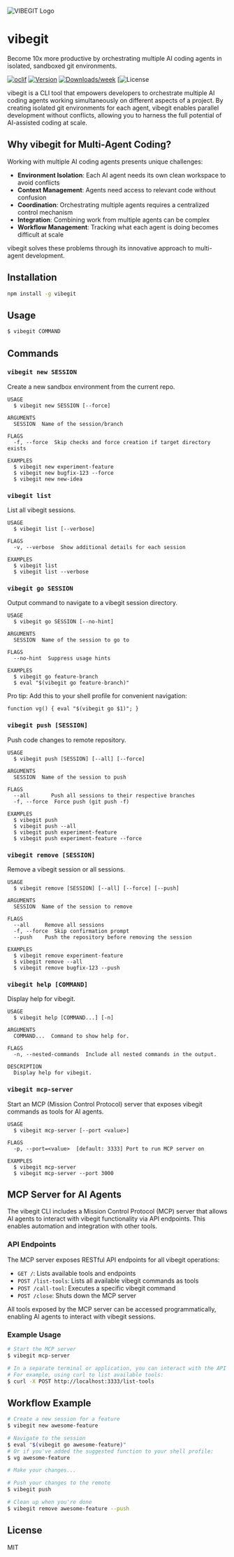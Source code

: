 ![VIBEGIT Logo](art/vibegit.png)

# vibegit

Become 10x more productive by orchestrating multiple AI coding agents in isolated, sandboxed git environments.

[![oclif](https://img.shields.io/badge/cli-oclif-brightgreen.svg)](https://oclif.io)
[![Version](https://img.shields.io/npm/v/vibegit.svg)](https://npmjs.org/package/vibegit)
[![Downloads/week](https://img.shields.io/npm/dw/vibegit.svg)](https://npmjs.org/package/vibegit)
[![License](https://github.com/pushpak1300/vibegit/blob/main/LICENSE)

vibegit is a CLI tool that empowers developers to orchestrate multiple AI coding agents working simultaneously on different aspects of a project. By creating isolated git environments for each agent, vibegit enables parallel development without conflicts, allowing you to harness the full potential of AI-assisted coding at scale.

## Why vibegit for Multi-Agent Coding?

Working with multiple AI coding agents presents unique challenges:

- **Environment Isolation**: Each AI agent needs its own clean workspace to avoid conflicts
- **Context Management**: Agents need access to relevant code without confusion
- **Coordination**: Orchestrating multiple agents requires a centralized control mechanism
- **Integration**: Combining work from multiple agents can be complex
- **Workflow Management**: Tracking what each agent is doing becomes difficult at scale

vibegit solves these problems through its innovative approach to multi-agent development.

## Installation

```sh
npm install -g vibegit
```

## Usage

```sh
$ vibegit COMMAND
```

## Commands

### `vibegit new SESSION`

Create a new sandbox environment from the current repo.

```
USAGE
  $ vibegit new SESSION [--force]

ARGUMENTS
  SESSION  Name of the session/branch

FLAGS
  -f, --force  Skip checks and force creation if target directory exists

EXAMPLES
  $ vibegit new experiment-feature
  $ vibegit new bugfix-123 --force
  $ vibegit new new-idea
```

### `vibegit list`

List all vibegit sessions.

```
USAGE
  $ vibegit list [--verbose]

FLAGS
  -v, --verbose  Show additional details for each session

EXAMPLES
  $ vibegit list
  $ vibegit list --verbose
```

### `vibegit go SESSION`

Output command to navigate to a vibegit session directory.

```
USAGE
  $ vibegit go SESSION [--no-hint]

ARGUMENTS
  SESSION  Name of the session to go to

FLAGS
  --no-hint  Suppress usage hints

EXAMPLES
  $ vibegit go feature-branch
  $ eval "$(vibegit go feature-branch)"
```

Pro tip: Add this to your shell profile for convenient navigation:
```
function vg() { eval "$(vibegit go $1)"; }
```

### `vibegit push [SESSION]`

Push code changes to remote repository.

```
USAGE
  $ vibegit push [SESSION] [--all] [--force]

ARGUMENTS
  SESSION  Name of the session to push

FLAGS
  --all       Push all sessions to their respective branches
  -f, --force  Force push (git push -f)

EXAMPLES
  $ vibegit push
  $ vibegit push --all
  $ vibegit push experiment-feature
  $ vibegit push experiment-feature --force
```

### `vibegit remove [SESSION]`

Remove a vibegit session or all sessions.

```
USAGE
  $ vibegit remove [SESSION] [--all] [--force] [--push]

ARGUMENTS
  SESSION  Name of the session to remove

FLAGS
  --all     Remove all sessions
  -f, --force  Skip confirmation prompt
  --push    Push the repository before removing the session

EXAMPLES
  $ vibegit remove experiment-feature
  $ vibegit remove --all
  $ vibegit remove bugfix-123 --push
```

### `vibegit help [COMMAND]`

Display help for vibegit.

```
USAGE
  $ vibegit help [COMMAND...] [-n]

ARGUMENTS
  COMMAND...  Command to show help for.

FLAGS
  -n, --nested-commands  Include all nested commands in the output.

DESCRIPTION
  Display help for vibegit.
```

### `vibegit mcp-server`

Start an MCP (Mission Control Protocol) server that exposes vibegit commands as tools for AI agents.

```
USAGE
  $ vibegit mcp-server [--port <value>]

FLAGS
  -p, --port=<value>  [default: 3333] Port to run MCP server on

EXAMPLES
  $ vibegit mcp-server
  $ vibegit mcp-server --port 3000
```

## MCP Server for AI Agents

The vibegit CLI includes a Mission Control Protocol (MCP) server that allows AI agents to interact with vibegit functionality via API endpoints. This enables automation and integration with other tools.

### API Endpoints

The MCP server exposes RESTful API endpoints for all vibegit operations:

- `GET /`: Lists available tools and endpoints
- `POST /list-tools`: Lists all available vibegit commands as tools
- `POST /call-tool`: Executes a specific vibegit command
- `POST /close`: Shuts down the MCP server

All tools exposed by the MCP server can be accessed programmatically, enabling AI agents to interact with vibegit sessions.

### Example Usage

```bash
# Start the MCP server
$ vibegit mcp-server

# In a separate terminal or application, you can interact with the API
# For example, using curl to list available tools:
$ curl -X POST http://localhost:3333/list-tools
```

## Workflow Example

```sh
# Create a new session for a feature
$ vibegit new awesome-feature

# Navigate to the session
$ eval "$(vibegit go awesome-feature)"
# Or if you've added the suggested function to your shell profile:
$ vg awesome-feature

# Make your changes...

# Push your changes to the remote
$ vibegit push

# Clean up when you're done
$ vibegit remove awesome-feature --push
```

## License

MIT
